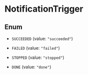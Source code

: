 

# NotificationTrigger

## Enum


* `SUCCEEDED` (value: `"succeeded"`)

* `FAILED` (value: `"failed"`)

* `STOPPED` (value: `"stopped"`)

* `DONE` (value: `"done"`)



